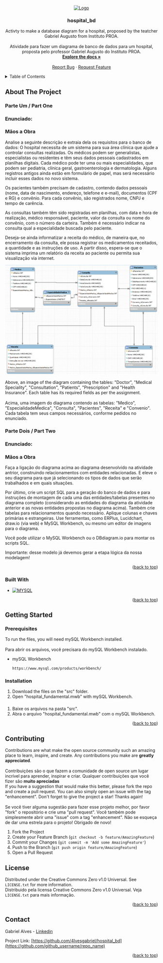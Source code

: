 <!-- PROJECT LOGO -->
<br />
<div align="center">
  <a href="https://github.com/4lvesgabriel/hospital_bd">
    <img src="https://cdn.jsdelivr.net/gh/devicons/devicon/icons/mysql/mysql-original.svg" alt="Logo" width="80" height="80">
  </a>

<h3 align="center">hospital_bd</h3>

  <p align="center">
    Activty to make a database diagram for a hospital, proposed by the teatcher Gabriel Augusto from Instituto PROA.
    <br />
    <br />
    Atividade para fazer um diagrama de banco de dados para um hospital, proposta pelo professor Gabriel Augusto do Instituto PROA.
    <br />
    <a href="https://github.com/4lvesgabriel/hospital_bd"><strong>Explore the docs »</strong></a>
    <br />
    <br />
    <a href="https://github.com/4lvesgabriel/hospital_bd/issues">Report Bug</a>
    ·
    <a href="https://github.com/4lvesgabriel/hospital_bd/issues">Request Feature</a>
  </p>
</div>

<!-- TABLE OF CONTENTS -->
<details>
  <summary>Table of Contents</summary>
  <ol>
    <li>
      <a href="#about-the-project">About The Project</a>
      <ul>
        <li><a href="#built-with">Built With</a></li>
      </ul>
    </li>
    <li>
      <a href="#getting-started">Getting Started</a>
      <ul>
        <li><a href="#prerequisites">Prerequisites</a></li>
        <li><a href="#installation">Installation</a></li>
      </ul>
    </li>
    <li><a href="#contributing">Contributing</a></li>
    <li><a href="#license">License</a></li>
    <li><a href="#contact">Contact</a></li>
  </ol>
</details>


<!-- ABOUT THE PROJECT -->
## About The Project
### Parte Um / Part One
<h3>Enunciado:</h3>
<h3>Mãos a Obra</h3>
<p>Analise a seguinte descrição e extraia dela os requisitos para o banco de dados:
O hospital necessita de um sistema para sua área clínica que ajude a controlar consultas realizadas. Os médicos podem ser generalistas, especialistas ou residentes e têm seus dados pessoais cadastrados em planilhas digitais. Cada médico pode ter uma ou mais especialidades, que podem ser pediatria, clínica geral, gastroenterologia e dermatologia. Alguns registros antigos ainda estão em formulário de papel, mas será necessário incluir esses dados no novo sistema.

Os pacientes também precisam de cadastro, contendo dados pessoais (nome, data de nascimento, endereço, telefone e e-mail), documentos (CPF e RG) e convênio. Para cada convênio, são registrados nome, CNPJ e tempo de carência.

As consultas também têm sido registradas em planilhas, com data e hora de realização, médico responsável, paciente, valor da consulta ou nome do convênio, com o número da carteira. Também é necessário indicar na consulta qual a especialidade buscada pelo paciente.

Deseja-se ainda informatizar a receita do médico, de maneira que, no encerramento da consulta, ele possa registrar os medicamentos receitados, a quantidade e as instruções de uso. A partir disso, espera-se que o sistema imprima um relatório da receita ao paciente ou permita sua visualização via internet.</p>

![Project Screnshoot][project-screenshot]

Above, an image of the diagram containing the tables: "Doctor", "Medical Speciality", "Consultation", "Patients", "Prescription" and "Health Insurance". Each table has its required fields as per the assignment.
<br />
<br />
Acima, uma imagem do diagrama contendo as tabelas: "Medico", "EspecialidadeMedica", "Consulta", "Pacientes", "Receita" e "Convenio". Cada tabela tem seus campos necessários, conforme pedidos no enunciado.

### Parte Dois / Part Two

<h3>Enunciado:</h3>
<h3>Mãos a Obra</h3>
<p> Faça a ligação do diagrama acima ao diagrama desenvolvido na atividade antrior, construindo relacionamentos com entidades relacionadas. E eleve o seu diagrama para que já selecionando os tipos de dados que serão trabalhados e em quais situações. 

Por último, crie um script SQL para a geração do banco de dados e para instruções de montagem de cada uma das entidades/tabelas presentes no diagrama completo (considerando as entidades do diagrama da atividade anterior e as novas entidades propostas no diagrama acima). Também crie tabelas para relacionamentos quando necessário. Aplique colunas e chaves primárias e estrangeiras.
Use ferramentas, como ERPlus, Lucidchart, draw.io (via web) e MySQL Workbench, ou mesmo um editor de imagens para o diagrama. 

Você pode utilizar o MySQL Workbench ou o DBdiagram.io para montar os scripts SQL.

Importante: desse modelo já devemos gerar a etapa lógica da nossa modelagem!</p>

<p align="right">(<a href="#top">back to top</a>)</p>



### Built With

* [![MYSQL][mySQL]][mySQL-url]

<p align="right">(<a href="#top">back to top</a>)</p>

<!-- GETTING STARTED -->
## Getting Started

### Prerequisites

To run the files, you will need mySQL Workbench installed.
<br />
<br />
Para abrir os arquivos, você precisara do mySQL Workbench instalado.
<br />
* mySQL Workbench
  ```sh
  https://www.mysql.com/products/workbench/
  ```

### Installation

1. Download the files on the "src" folder.
2. Open "hospital_fundamental.mwb" with mySQL Workbench.

###

1. Baixe os arquivos na pasta "src".
2. Abra o arquivo "hospital_fundamental.mwb" com o mySQL Workbench.

<p align="right">(<a href="#top">back to top</a>)</p>

<!-- CONTRIBUTING -->
## Contributing

Contributions are what make the open source community such an amazing place to learn, inspire, and create. Any contributions you make are **greatly appreciated**.
<br />
<br />
Contribuições são o que fazem a comunidade de open source um lugar incrível para aprender, inspirar e criar. Qualquer contribuições que você fizer são **muito apreciadas**
<br />
If you have a suggestion that would make this better, please fork the repo and create a pull request. You can also simply open an issue with the tag "enhancement".
Don't forget to give the project a star! Thanks again!
<br />
<br />
Se você tiver alguma sugestão para fazer esse projeto melhor, por favor "fork" o repositório e crie uma "pull request". Você também pode simplesmente abrir uma "issue" com a tag "enhancement".
Não se esqueça de dar uma estrela para o projeto! Obrigado de novo!
<br />

1. Fork the Project
2. Create your Feature Branch (`git checkout -b feature/AmazingFeature`)
3. Commit your Changes (`git commit -m 'Add some AmazingFeature'`)
4. Push to the Branch (`git push origin feature/AmazingFeature`)
5. Open a Pull Request

<!-- LICENSE -->
## License

Distributed under the Creative Commons Zero v1.0 Universal. See `LICENSE.txt` for more information.
<br />
Distribuido pela licensa Creative Commons Zero v1.0 Universal. Veja `LICENSE.txt` para mais informação.

<p align="right">(<a href="#top">back to top</a>)</p>

<!-- CONTACT -->
## Contact

Gabriel Alves - [Linkedin](https://www.linkedin.com/in/gabriel-alves-gabriel/)

Project Link: [https://github.com/4lvesgabriel/hospital_bd](https://github.com/github_username/repo_name)

<p align="right">(<a href="#top">back to top</a>)</p>


<!-- MarkDowns -->
[project-screenshot]: static/Print_Banco.png
[mySQL]: https://img.shields.io/badge/MySQL-00000F?style=for-the-badge&logo=mysql&logoColor=white
[mySQL-url]: [https://www.mysql.com/](https://www.mysql.com/products/workbench/)
